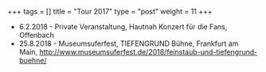 +++
tags = []
title = "Tour 2017"
type = "post"
weight = 11
+++
- 6.2.2018 - Private Veranstaltung, Hautnah Konzert für die Fans, Offenbach
- 25.8.2018 - Museumsuferfest, TIEFENGRUND Bühne, Frankfurt am Main, http://www.museumsuferfest.de/2018/feinstaub-und-tiefengrund-buehne/
